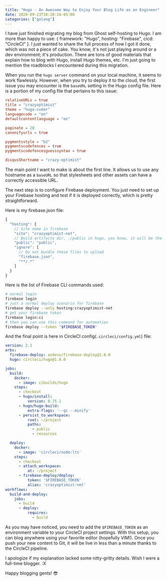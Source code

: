 ```yaml
---
title: "Hugo - An Awesome Way to Enjoy Your Blog Life as an Engineer"
date: 2020-09-23T18:28:24-05:00
categories: ["golang"]
---
```


I have just finished migrating my blog from Ghost self-hosting to Hugo. I am more than happy to use: { framework: "Hugo", hosting: "Firebase", cicd: "CircleCI" }. I just wanted to share the full process of how I got it done, which was not a piece of cake. You know, it's not just playing around or a dev environment; it's production. There are tons of good materials that explain how to blog with Hugo, install Hugo themes, etc. I'm just going to mention the roadblocks I encountered during this migration.

When you run the `hugo server` command on your local machine, it seems to work flawlessly. However, when you try to deploy it to the cloud, the first issue you may encounter is the `baseURL` setting in the Hugo config file. Here is a portion of my config file that pertains to this issue:

```toml
relativeURLs = true
title = "crazyoptimist"
theme = "hugo-coder"
languagecode = "en"
defaultcontentlanguage = "en"

paginate = 20
canonifyurls = true

pygmentsstyle = "b2"
pygmentscodefences = true
pygmentscodefencesguesssyntax = true

disqusShortname = "crazy-optimist"
```

The main point I want to make is about the first line. It allows us to use any hostname as a `baseURL` so that stylesheets and other assets can have a correctly accessible URL.

The next step is to configure Firebase deployment. You just need to set up your Firebase hosting and test if it is deployed correctly, which is pretty straightforward.

Here is my firebase.json file:

```js
{
  "hosting": {
    // Site name in firebase
    "site": "crazyoptimist-net",
    // Build artifacts dir, ./public in hugo, you know, it will be the web root on the fly
    "public": "public",
    "ignore": [
      // Do not bundle these files to upload
      "firebase.json",
      "**/.*"
    ]
  }
}
```

Here is the list of Firebase CLI commands used:

```bash
# normal login
firebase login
# just a normal deploy scenario for firebase
firebase deploy --only hosting:crazyoptimist-net
# get your firebase token
firebase login:ci
# then you can use this command for automation
firebase deploy --token "$FIREBASE_TOKEN"
```

And the final point is here in CircleCI config(`.circleci/config.yml`) file:

```yaml
version: 2.1
orbs:
  firebase-deploy: azdevs/firebase-deploy@1.0.0
  hugo: circleci/hugo@1.0.0

jobs:
  build:
    docker:
      - image: cibuilds/hugo
    steps:
      - checkout
      - hugo/install:
          version: 0.75.1
      - hugo/hugo-build:
          extra-flags: '--gc --minify'
      - persist_to_workspace:
          root: ~/project
          paths:
            - public
            - resources

  deploy:
    docker:
      - image: 'circleci/node:lts'
    steps:
      - checkout
      - attach_workspace:
          at: ~/project
      - firebase-deploy/deploy:
          token: '$FIREBASE_TOKEN'
          alias: 'crazyoptimist-net'
workflows:
  build-and-deploy:
    jobs:
      - build
      - deploy:
          requires:
            - build
```

As you may have noticed, you need to add the `$FIREBASE_TOKEN` as an environment variable to your CircleCI project settings. With this setup, you can blog anywhere using your favorite editor (hopefully VIM!). Once you push your new content to Git, it will be live in less than a minute thanks to the CircleCI pipeline.

I apologize if my explanation lacked some nitty-gritty details. Wish I were a full-time blogger. :X

Happy blogging gents! 😎
